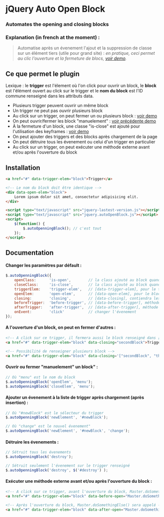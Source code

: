 
jQuery Auto Open Block
======================

### Automates the opening and closing blocks ###

### Explanation (in french at the moment) : ###

> Automatise après un évenement l'ajout et la suppression de classe sur un élément tiers (utile pour grand site) : 
> _en pratique, ceci permet au clic l'ouverture et la fermeture de blocs, [voir demo](http://codepen.io/laurentperroteau/pen/IFmvy)._


Ce que permet le plugin
-----------------------

Lexique : le __trigger__ est l'élement où l'on click pour ouvrir un block, le __block__ est l'élément ouvert au click sur le trigger et le __nom du block__ est l'ID commune renseigné dans les attributs data.

- Plusieurs trigger peuvent ouvrir un même block
- Un trigger ne peut pas ouvrir plusieurs block
- Au click sur un trigger, on peut fermer un ou plusieurs block : [voir demo](http://codepen.io/laurentperroteau/pen/Consr/)
- On peut ouvrir/fermer les block "manuelement" : [voir précédente demo](http://codepen.io/laurentperroteau/pen/Consr/)
- À la fermeture d'un block, une classe "is-close" est ajouté pour l'utilisation des keyframes : [voir demo](http://codepen.io/laurentperroteau/pen/olDqf)
- On peut ajouter des triggers et des blocks après chargement de la page
- On peut détruire tous les évenement ou celui d'un trigger en particulier
- Au click sur un trigger, on peut exécuter une méthode externe avant et/ou après l'ouverture du block


Installation
------------

````html
<a href="#" data-trigger-elem="block">Trigger</a>

<!-- Le nom du block doit être identique -->
<div data-open-elem="block">
    Lorem ipsum dolor sit amet, consectetur adipisicing elit.
</div>

<script type="text/javascript" src="jquery-lastest-version.js"></script>
<script type="text/javascript" src="jquery.autoOpenBlock.js"></script>
<script>
    $(function() {
        $.autoOpenningBlock(); // c'est tout
    });
</script>
````


Documentation
-------------

#### Changer les paramètres par défault : ####

````javascript
$.autoOpenningBlock({
    openClass:      'is-open',        // la class ajouté au block quand ouvert
    closeClass:     'is-close',       // la class ajouté au block quand fermé
    triggerElem:    'trigger-elem',   // [data-trigger-elem], pour le trigger
    openElem:       'open-elem',      // [data-open-elem], pour le block
    closing:        'closing',        // [data-closing], contiendra les block à fermé
    beforeTrigger:  'before-trigger', // [data-before-trigger], méthode a appeler avant ouverture
    afterTrigger:   'after-trigger',  // [data-after-trigger], méthode a appeler après ouverture
    onEvent:        'click'           // changer l'évenement
});
````

#### A l'ouverture d'un block, on peut en fermer d'autres : ####

````html
<!-- A click sur ce trigger, il fermera aussi le block renseigné dans [data-closing] -->
<a href="#" data-trigger-elem="block" data-closing="secondBlock">Trigger</a>

<!-- Possibilité de renseigner plusieurs block -->
<a href="#" data-trigger-elem="block" data-closing='["secondBlock", "thirdBlock"]'>Trigger</a>
````


#### Ouvrir ou fermer "manuelement" un block" : ####

````javascript
// Où "menu" est le nom du block
$.autoOpenningBlock('openElem', 'menu'); 
$.autoOpenningBlock('closeElem', 'menu');
````


#### Ajouter un évenement à la liste de trigger après chargement (après insertion) : ####

````javascript
// Où "#newBlock" est le sélecteur du trigger
$.autoOpenningBlock('newElement', '#newBlock'); 

// Où "change" est le nouvel évenement"
$.autoOpenningBlock('newElement', '#newBlock', 'change'); 
````


#### Détruire les évenements : ####

````javascript
// Sétruit tous les évenements
$.autoOpenningBlock('destroy'); 

// Sétruit seulement l'évenement sur le trigger renseigné
$.autoOpenningBlock('destroy', $('#destroy') ); 
````


#### Exécuter une méthode externe avant et/ou après l'ouverture du block : ####

````html
<!-- A click sur ce trigger, avant l'ouverture du block, Master.doSomething() sera appelé -->
<a href="#" data-trigger-elem="block" data-before-open="Master.doSomething">Trigger</a>

<!-- Après l'ouverture du block, Master.doSomethingElse() sera appelé -->
<a href="#" data-trigger-elem="block" data-after-open="Master.doSomethingElse">Trigger</a>
````